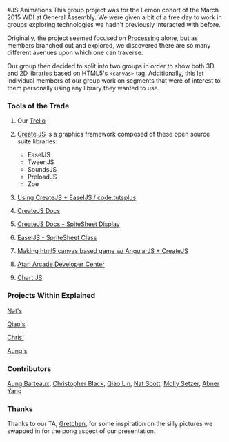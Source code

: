 #JS Animations
This group project was for the Lemon cohort of the March 2015 WDI at General Assembly. We were given a bit of a free day to work in groups exploring technologies we hadn't previously interacted with before. 

Originally, the project seemed focused on [Processing](https://processing.org/) alone, but as members branched out and explored, we discovered there are so many different avenues upon which one can traverse.

Our group then decided to split into two groups in order to show both 3D and 2D libraries based on HTML5's `<canvas>` tag. Additionally, this let individual members of our group work on segments that were of interest to them personally using any library they wanted to use. 

### Tools of the Trade
1. Our [Trello](https://trello.com/b/De0tTe3r/general-assembly-sweet-libs-group-project)
2. [Create JS](http://www.createjs.com/Home) is a graphics framework composed of these open source suite libraries:
   * EaselJS
   * TweenJS
   * SoundsJS
   * PreloadJS
   * Zoe

3. [Using CreateJS + EaselJS / code.tutsplus](http://code.tutsplus.com/tutorials/using-createjs-easeljs--net-34840)

4. [CreateJS Docs](http://createjs.com/Docs)

5. [CreateJS Docs - SpiteSheet Display](http://createjs.com/Docs/EaselJS/files/easeljs_display_SpriteSheet.js.html#l41)

6. [EaselJS - SpriteSheet Class](http://createjs.com/Docs/EaselJS/classes/SpriteSheet.html)

7. [Making html5 canvas based game w/ AngularJS + CreateJS](http://www.toptal.com/web/making-html5-canvas-based-game-with-angularjs-and-createjs)

8. [Atari Arcade Developer Center](https://www.atari.com/arcade/developers/)

9. [Chart JS](http://www.chartjs.org/)



### Projects Within Explained

[Nat's](https://github.com/itsnatscott/processing_tutorial/blob/master/NatProcessing/%23EaselJS.md)


[Qiao's](https://github.com/itsnatscott/processing_tutorial/blob/master/three_intro/three_intro.md)


[Chris'](https://github.com/itsnatscott/processing_tutorial/blob/master/ChrisPong/chris.md)


[Aung's](https://github.com/itsnatscott/processing_tutorial/blob/master/paper_js.md)

### Contributors
[Aung Barteaux](https://github.com/aung-barto), [Christopher Black](https://github.com/huckpilot), [Qiao Lin](https://github.com/qclin), [Nat Scott](https://github.com/itsnatscott), [Molly Setzer](https://github.com/MawlSetz), [Abner Yang](http://github.com/sunsheeppoplar)







### Thanks
Thanks to our TA, [Gretchen](https://github.com/gretchenziegler), for some inspiration on the silly pictures we swapped in for the pong aspect of our presentation. 

